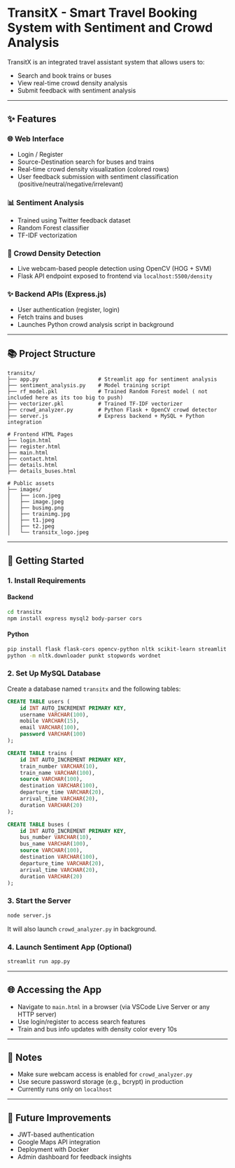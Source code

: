 # TransitX - Smart Travel Booking System with Sentiment and Crowd Analysis

TransitX is an integrated travel assistant system that allows users to:

* Search and book trains or buses
* View real-time crowd density analysis
* Submit feedback with sentiment analysis

---

## ✨ Features

### 🌐 Web Interface

* Login / Register
* Source-Destination search for buses and trains
* Real-time crowd density visualization (colored rows)
* User feedback submission with sentiment classification (positive/neutral/negative/irrelevant)

### 📊 Sentiment Analysis

* Trained using Twitter feedback dataset
* Random Forest classifier
* TF-IDF vectorization

### 👬 Crowd Density Detection

* Live webcam-based people detection using OpenCV (HOG + SVM)
* Flask API endpoint exposed to frontend via `localhost:5500/density`

### ✨ Backend APIs (Express.js)

* User authentication (register, login)
* Fetch trains and buses
* Launches Python crowd analysis script in background

---

## 📚 Project Structure

```
transitx/
├── app.py                   # Streamlit app for sentiment analysis
├── sentiment_analysis.py    # Model training script 
├── rf_model.pkl             # Trained Random Forest model ( not included here as its too big to push)
├── vectorizer.pkl           # Trained TF-IDF vectorizer 
├── crowd_analyzer.py        # Python Flask + OpenCV crowd detector
├── server.js                # Express backend + MySQL + Python integration

# Frontend HTML Pages
├── login.html
├── register.html
├── main.html
├── contact.html
├── details.html             
├── details_buses.html       

# Public assets 
├── images/
│   ├── icon.jpeg
│   ├── image.jpeg
│   ├── busimg.png
│   ├── trainimg.jpg
│   ├── t1.jpeg
│   ├── t2.jpeg
│   └── transitx_logo.jpeg
```

---

## 🚀 Getting Started

### 1. Install Requirements

#### Backend

```bash
cd transitx
npm install express mysql2 body-parser cors
```

#### Python

```bash
pip install flask flask-cors opencv-python nltk scikit-learn streamlit joblib pandas
python -m nltk.downloader punkt stopwords wordnet
```

### 2. Set Up MySQL Database

Create a database named `transitx` and the following tables:

```sql
CREATE TABLE users (
    id INT AUTO_INCREMENT PRIMARY KEY,
    username VARCHAR(100),
    mobile VARCHAR(15),
    email VARCHAR(100),
    password VARCHAR(100)
);

CREATE TABLE trains (
    id INT AUTO_INCREMENT PRIMARY KEY,
    train_number VARCHAR(10),
    train_name VARCHAR(100),
    source VARCHAR(100),
    destination VARCHAR(100),
    departure_time VARCHAR(20),
    arrival_time VARCHAR(20),
    duration VARCHAR(20)
);

CREATE TABLE buses (
    id INT AUTO_INCREMENT PRIMARY KEY,
    bus_number VARCHAR(10),
    bus_name VARCHAR(100),
    source VARCHAR(100),
    destination VARCHAR(100),
    departure_time VARCHAR(20),
    arrival_time VARCHAR(20),
    duration VARCHAR(20)
);
```

### 3. Start the Server

```bash
node server.js
```

It will also launch `crowd_analyzer.py` in background.

### 4. Launch Sentiment App (Optional)

```bash
streamlit run app.py
```

---

## 🌐 Accessing the App

* Navigate to `main.html` in a browser (via VSCode Live Server or any HTTP server)
* Use login/register to access search features
* Train and bus info updates with density color every 10s

---

## 🚫 Notes

* Make sure webcam access is enabled for `crowd_analyzer.py`
* Use secure password storage (e.g., bcrypt) in production
* Currently runs only on `localhost`

---

## 🚀 Future Improvements

* JWT-based authentication
* Google Maps API integration
* Deployment with Docker
* Admin dashboard for feedback insights
